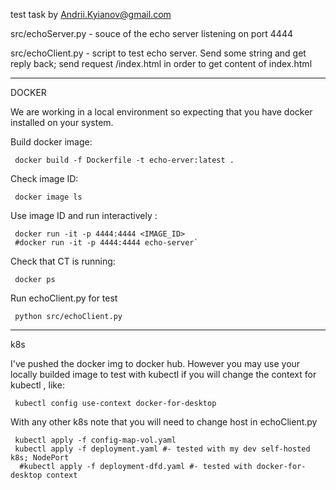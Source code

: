 test task by Andrii.Kyianov@gmail.com

src/echoServer.py  - souce of the echo server listening on port 4444

src/echoClient.py - script to test echo server. Send some string and get reply back; send request /index.html in order to get content of index.html

___
DOCKER

We are working in a local environment so expecting that you have docker installed on your system.


Build docker image:

```
 docker build -f Dockerfile -t echo-erver:latest .
```

Check image ID:

```
 docker image ls
```

Use image ID and run interactively : 

```
 docker run -it -p 4444:4444 <IMAGE_ID>
 #docker run -it -p 4444:4444 echo-server`
```
Check that CT is running:

```
 docker ps
```

Run echoClient.py for test

```
 python src/echoClient.py
```


-----------
k8s

I've pushed the docker img to docker hub. However you may use your locally builded image to test with kubectl if you will change the context for kubectl  , like: 

```
 kubectl config use-context docker-for-desktop
```

With any other k8s note that you will need to change host in echoClient.py

```
 kubectl apply -f config-map-vol.yaml
 kubectl apply -f deployment.yaml #- tested with my dev self-hosted k8s; NodePort
  #kubectl apply -f deployment-dfd.yaml #- tested with docker-for-desktop context
```






